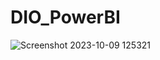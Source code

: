 # DIO_PowerBI
![Screenshot 2023-10-09 125321](https://github.com/motielk/DIO_PowerBI/assets/49123696/d2d68921-9f3c-4a69-83ff-687441b2053c)
